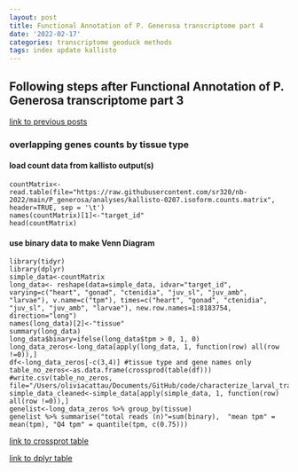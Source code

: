 ```yaml
---
layout: post
title: Functional Annotation of P. Generosa transcriptome part 4
date: '2022-02-17'
categories: transcriptome geoduck methods
tags: index update kallisto
---
```


## Following steps after Functional Annotation of P. Generosa transcriptome part 3
[link to previous posts](https://github.com/ocattau/notebook-2/blob/master/_posts/2022-02-08-FA3_inspecting_pgenerosa_transcriptome.md)


### overlapping genes counts by tissue type

#### load count data from kallisto output(s)
```{r}
countMatrix<-read.table(file="https://raw.githubusercontent.com/sr320/nb-2022/main/P_generosa/analyses/kallisto-0207.isoform.counts.matrix", header=TRUE, sep = '\t')
names(countMatrix)[1]<-"target_id"
head(countMatrix)
```

#### use binary data to make Venn Diagram
```{r}
library(tidyr)
library(dplyr)
simple_data<-countMatrix
long_data<- reshape(data=simple_data, idvar="target_id", varying=c("heart", "gonad", "ctenidia", "juv_sl", "juv_amb", "larvae"), v.name=c("tpm"), times=c("heart", "gonad", "ctenidia", "juv_sl", "juv_amb", "larvae"), new.row.names=1:8183754, direction="long")
names(long_data)[2]<-"tissue"
summary(long_data)
long_data$binary=ifelse(long_data$tpm > 0, 1, 0)
long_data_zeros<-long_data[apply(long_data, 1, function(row) all(row !=0)),]
df<-long_data_zeros[-c(3,4)] #tissue type and gene names only
table_no_zeros<-as.data.frame(crossprod(table(df)))
#write.csv(table_no_zeros, file="/Users/oliviacattau/Documents/GitHub/code/characterize_larval_transciptome/pgenerosa_table_no_zeros.tab")
simple_data_cleaned<-simple_data[apply(simple_data, 1, function(row) all(row !=0)),]
genelist<-long_data_zeros %>% group_by(tissue)
genelist %>% summarise("total reads (n)"=sum(binary),  "mean tpm" = mean(tpm), "Q4 tpm" = quantile(tpm, c(0.75)))
```

[link to crossprot table](https://raw.githubusercontent.com/ocattau/code/main/characterize_larval_transciptome/pgenerosa_table_no_zeros.tab) 

[link to dplyr table](https://gannet.fish.washington.edu/gigas/data/p.generosa/genelist_02_24_22.tab)
